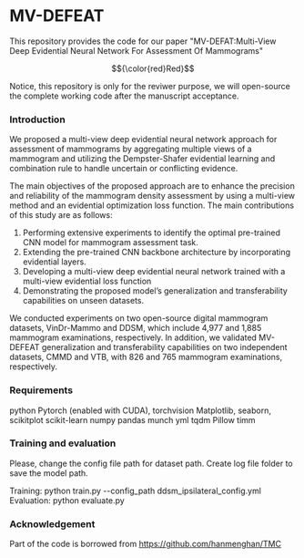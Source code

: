 # MV-DEFEAT

This repository provides the code for our paper "MV-DEFAT:Multi-View Deep Evidential Neural Network For Assessment Of Mammograms"

$${\color{red}Red}$$

Notice, this repository is only for the reviwer purpose, we will open-source the complete working code after the manuscript acceptance. 

### Introduction

We proposed a multi-view deep evidential neural network approach for assessment of mammograms by aggregating multiple views of a mammogram and utilizing the Dempster-Shafer evidential learning and combination rule to handle uncertain or conflicting evidence. 

The main objectives of the proposed approach are to enhance the precision and reliability of the mammogram density assessment by using a multi-view method and an
evidential optimization loss function. The main contributions of this study are as follows:
1. Performing extensive experiments to identify the optimal pre-trained CNN model for mammogram assessment task.
2. Extending the pre-trained CNN backbone architecture by incorporating evidential layers.
3. Developing a multi-view deep evidential neural network trained with a multi-view evidential loss function
4. Demonstrating the proposed model’s generalization and transferability capabilities on unseen datasets.

We conducted experiments on two open-source digital mammogram datasets, VinDr-Mammo and DDSM, which include 4,977 and 1,885 mammogram examinations, respectively. In addition, we validated MV-DEFEAT generalization and transferability capabilities on two independent datasets, CMMD and VTB, with 826 and 765 mammogram examinations, respectively.

### Requirements

python
Pytorch (enabled with CUDA), torchvision
Matplotlib, seaborn, scikitplot
scikit-learn
numpy
pandas
munch
yml
tqdm
Pillow
timm 

### Training and evaluation

Please, change the config file path for dataset path. Create log file folder to save the model path. 

Training: python train.py --config_path ddsm_ipsilateral_config.yml
Evaluation: python evaluate.py


### Acknowledgement

Part of the code is borrowed from https://github.com/hanmenghan/TMC



